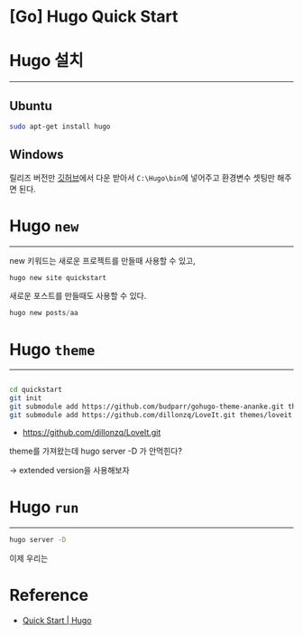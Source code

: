 # [Go] Hugo Quick Start




# Hugo 설치

---

## Ubuntu

```bash
sudo apt-get install hugo 
```

## Windows

릴리즈 버전만 [깃허브](https://github.com/gohugoio/hugo/releases)에서 다운 받아서 `C:\Hugo\bin`에 넣어주고 환경변수 셋팅만 해주면 된다.

# Hugo `new`

---

new 키워드는 새로운 프로젝트를 만들때 사용할 수 있고,

```bash
hugo new site quickstart
```

새로운 포스트를 만들때도 사용할 수 있다.

```powershell
hugo new posts/aa
```

# Hugo `theme`

---

```bash

cd quickstart
git init
git submodule add https://github.com/budparr/gohugo-theme-ananke.git themes/ananke
git submodule add https://github.com/dillonzq/LoveIt.git themes/loveit
```

- https://github.com/dillonzq/LoveIt.git

theme를 가져왔는데 hugo server -D 가 안먹힌다? 

→ extended version을 사용해보자

# Hugo `run`

---

```bash
hugo server -D
```

이제 우리는


# Reference

- [Quick Start | Hugo](https://gohugo.io/getting-started/quick-start/) 
